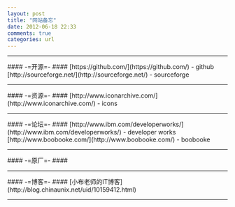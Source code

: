 ```yaml
---
layout: post
title: "网站备忘"
date: 2012-06-18 22:33
comments: true
categories: url
---
```


<!---
################################################################################
-->
<hr />
#### -=开源=- ####
[https://github.com/](https://github.com/) - github    
[http://sourceforge.net/](http://sourceforge.net/) - sourceforge    

<!---
################################################################################
-->
<hr />
#### -=资源=- ####
[http://www.iconarchive.com/](http://www.iconarchive.com/) - icons    

<!---
################################################################################
-->
<hr />
#### -=论坛=- ####
[http://www.ibm.com/developerworks/](http://www.ibm.com/developerworks/) - developer works    
[http://www.boobooke.com/](http://www.boobooke.com/) - boobooke    

<!---
################################################################################
-->
<hr />
#### -=原厂=- ####

<!---
################################################################################
-->
<hr />
#### -=博客=- ####
[小布老师的IT博客](http://blog.chinaunix.net/uid/10159412.html)    

<!---
################################################################################
-->
<hr />

